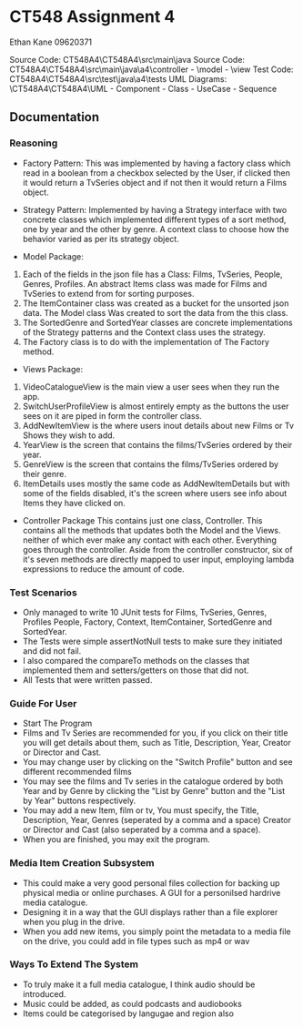# CT548 Assignment 4
Ethan Kane
09620371

Source Code: CT548A4\CT548A4\src\main\java
Source Code: CT548A4\CT548A4\src\main\java\a4\controller - \model - \view 
Test Code: CT548A4\CT548A4\src\test\java\a4\tests
UML Diagrams: \CT548A4\CT548A4\UML - Component - Class - UseCase - Sequence
## Documentation

### Reasoning

* Factory Pattern: This was implemented by having a factory class which read in a boolean from a checkbox selected by the User, if clicked then it would return a TvSeries object and if not then it would return a Films object.
* Strategy Pattern: Implemented by having a Strategy interface with two concrete classes which implemented different types of a sort method, one by year and the other by genre. A context class to choose how the behavior varied as per its strategy object.

* Model Package: 
1. Each of the fields in the json file has a Class: Films, TvSeries, People, Genres, Profiles. An abstract Items class was made for Films and TvSeries to extend from for sorting purposes. 
2. The ItemContainer class was created as a bucket for the unsorted json data. The Model class Was created to sort the data from the this class. 
3. The SortedGenre and SortedYear classes are concrete implementations of the Strategy patterns and the Context class uses the strategy. 
4. The Factory class is to do with the implementation of The Factory method.
* Views Package:
1. VideoCatalogueView is the main view a user sees when they run the app.
2. SwitchUserProfileView is almost entirely empty as the buttons the user sees on it are piped in form the controller class.
3. AddNewItemView is the where users inout details about new Films or Tv Shows they wish to add.
4. YearView is the screen that contains the films/TvSeries ordered by their year.
5. GenreView is the screen that contains the films/TvSeries ordered by their genre.
6. ItemDetails uses mostly the same code as AddNewItemDetails but with some of the fields disabled, it's the screen where users see info about Items they have clicked on.
* Controller Package
This contains just one class, Controller. This contains all the methods that updates both the Model and the Views. neither of which ever make any contact with each other. Everything goes through the controller. Aside from the controller constructor, six of it's seven methods are directly mapped to user input, employing lambda expressions to reduce the amount of code.

### Test Scenarios
* Only managed to write 10 JUnit tests for Films, TvSeries, Genres, Profiles People, Factory, Context, ItemContainer, SortedGenre and SortedYear.
* The Tests were simple assertNotNull tests to make sure they initiated and did not fail.
* I also compared the compareTo methods on the classes that implemented them and setters/getters on those that did not.
* All Tests that were written passed.

### Guide For User
* Start The Program
* Films and Tv Series are recommended for you, if you click on their title you will get details about them, such as Title, Description, Year, Creator or Director and Cast.
* You may change user by clicking on the "Switch Profile" button and see different recommended films
* You may see the films and Tv series in the catalogue ordered by both Year and by Genre by clicking the "List by Genre" button and the "List by Year" buttons respectively.
* You may add a new Item, film or tv, You must specify, the Title, Description, Year, Genres (seperated by a comma and a space) Creator or Director and Cast (also seperated by a comma and a space).
* When you are finished, you may exit the program.

### Media Item Creation Subsystem
* This could make a very good personal files collection for backing up physical media or online purchases. A GUI for a personilsed hardrive media catalogue.
* Designing it in a way that the GUI displays rather than a file explorer when you plug in the drive.
* When you add new items, you simply point the metadata to a media file on the drive, you could add in file types such as mp4 or wav

### Ways To Extend The System
* To truly make it a full media catalogue, I think audio should be introduced.
* Music could be added, as could podcasts and audiobooks
* Items could be categorised by langugae and region also